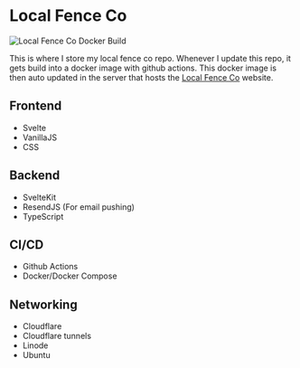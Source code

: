 # Local Fence Co
![Local Fence Co Docker Build](https://github.com/Stephen10121/lfc/actions/workflows/main.yml/badge.svg)

This is where I store my local fence co repo. Whenever I update this repo, it gets build into a docker image with github actions. This docker image is then auto updated in the server that hosts the [Local Fence Co](https://thelocalfenceco.com/) website.

## Frontend
- Svelte
- VanillaJS
- CSS

## Backend
- SvelteKit
- ResendJS (For email pushing)
- TypeScript

## CI/CD
- Github Actions
- Docker/Docker Compose

## Networking
- Cloudflare
- Cloudflare tunnels
- Linode
- Ubuntu